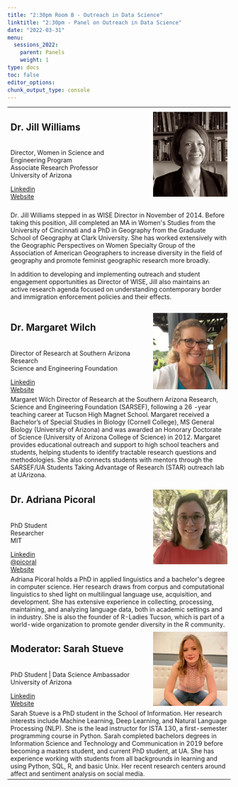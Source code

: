 ```yaml
---
title: "2:30pm Room B - Outreach in Data Science"
linktitle: "2:30pm - Panel on Outreach in Data Science"
date: "2022-03-31"
menu:
  sessions_2022:
    parent: Panels
    weight: 1
type: docs
toc: false
editor_options:
chunk_output_type: console
---
```


<TABLE class="bio-table">

  <!--- #################Speaker 1############## --->
  <tr>
    <td COLSPAN="2">
      <h2>Dr. Jill Williams</h2>
    </td>
    <td ROWSPAN="3"><img style="float: left;" src="img/jill-williams.jpg" width="300" /></td>
  </tr>
  <tr>
    <td ROWSPAN="2">
    <p>Director, Women in Science and Engineering Program<br> Associate Research Professor<br>University of Arizona</p>
    <i class="fab fa-linkedin"></i> <a href="https://www.linkedin.com/in/jill-williams-b51620153/" target="_blank" rel="noopener">Linkedin</a><br>
    <i class="fa fa-link"></i> <a href="https://geography.arizona.edu/people/jill-williams" target="_blank" rel="noopener">Website</a>
    </td>
    <td>
    </td>
  </tr>
  <tr>
    <td>
    </td>
  </tr>
  <tr>
    <td>
    </td>
  </tr>
  <tr>
    <td COLSPAN="3">
      <p>Dr. Jill Williams stepped in as WISE Director in November of 2014. Before taking this position, Jill completed an MA in Women's Studies from the University of Cincinnati and a PhD in Geography from the Graduate School of Geography at Clark University. She has worked extensively with the Geographic Perspectives on Women Specialty Group of the Association of American Geographers to increase diversity in the field of geography and promote feminist geographic research more broadly.</p>
      <p>In addition to developing and implementing outreach and student engagement opportunities as Director of WISE, Jill also maintains an active research agenda focused on understanding contemporary border and immigration enforcement policies and their effects.</p></td>
  </tr>

  <!--- #################Speaker 2############## --->
  <tr>
    <td COLSPAN="2">
      <h2>Dr. Margaret Wilch</h2>
    </td>
    <td ROWSPAN="3"><img style="float: left;" src="img/margaret-wilch.jpg" width="300" /></td>
  </tr>
  <tr>
    <td ROWSPAN="2">
    <p>Director of Research at Southern Arizona Research<br>Science and Engineering Foundation</p>
    <i class="fab fa-linkedin"></i> <a href=https://www.linkedin.com/in/margaret-wilch-169140206/" target="_blank" rel="noopener">Linkedin</a><br>
    <i class="fa fa-link"></i> <a href="https://www.dataacademy.arizona.edu/person/margaret-wilch" target="_blank" rel="noopener">Website</a></td>
    <td></td>
  </tr>
  <tr>
    <td></td>
  </tr>
  <tr>
    <td COLSPAN="3">
      Margaret Wilch Director of Research at the Southern Arizona Research, Science and Engineering Foundation (SARSEF), following a 26 -year teaching career at Tucson High Magnet School. Margaret received a Bachelor’s of Special Studies in Biology (Cornell College), MS General Biology (University of Arizona) and was awarded an Honorary Doctorate of Science (University of Arizona College of Science) in 2012. Margaret provides educational outreach and support to high school teachers and students, helping students to identify tractable research questions and methodologies. She also connects students with mentors through the SARSEF/UA Students Taking Advantage of Research (STAR) outreach lab at UArizona.
      </td>
  </tr>

   <!--- #################Speaker 3############## --->
  <tr>
    <td COLSPAN="2">
      <h2>Dr. Adriana Picoral</h2>
    </td>
    <td ROWSPAN="3"><img style="float: left;" src="img/adriana-picoral.jpg" width="300" /></td>
  </tr>
  <tr>
    <td ROWSPAN="2">
    <p>PhD Student<br>Researcher<br>MIT</p>
    <i class="fab fa-linkedin"></i> <a href=https://www.linkedin.com/in/adriana-picoral-6a8764114/" target="_blank" rel="noopener">Linkedin</a><br>
    <i class="fab fa-twitter"></i> <a href="https://twitter.com/picoral" target="_blank" rel="noopener"> @picoral</a><br>
    <i class="fa fa-link"></i> <a href="https://picoral.github.io/" target="_blank" rel="noopener">Website</a></td>
    <td></td>
  </tr>
  <tr>
    <td></td>
  </tr>
  <tr>
    <td COLSPAN="3">
      Adriana Picoral holds a PhD in applied linguistics and a bachelor's degree in computer science. Her research draws from corpus and computational linguistics to shed light on multilingual language use, acquisition, and development. She has extensive experience in collecting, processing, maintaining, and analyzing language data, both in academic settings and in industry. She is also the founder of R-Ladies Tucson, which is part of a world-wide organization to promote gender diversity in the R community.
      </td>
  </tr>



 <!--- #################Moderador############## --->
  <tr>
    <td COLSPAN="2">
      <h2>Moderator: Sarah Stueve</h2>
    </td>
    <td ROWSPAN="4"><img style="float: left;" src="img/sarah-stueve.jpg" width="300" /></td>
  </tr>
  <tr>
    <td ROWSPAN="3">
      <p>PhD Student | Data Science Ambassador <br>
      University of Arizona</p>
      <i class="fab fa-linkedin"></i> <a href="https://www.linkedin.com/in/sarah-stueve-22a410149/" target="_blank" rel="noopener">Linkedin</a><br>
      <i class="fa fa-link"></i> <a href="https://datascience.arizona.edu/person/sarah-stueve" target="_blank" rel="noopener">Website</a></td>
    <td></td>
  </tr>
  <tr>
    <td></td>
  </tr>
  <tr>
    <td></td>
  </tr>
  <tr>
    <td COLSPAN="3">
      Sarah Stueve is a PhD student in the School of Information. Her research interests include Machine Learning, Deep Learning, and Natural Language Processing (NLP). She is the lead instructor for ISTA 130, a first-semester programming course in Python. Sarah completed bachelors degrees in Information Science and Technology and Communication in 2019 before becoming a masters student, and current PhD student, at UA. She has experience working with students from all backgrounds in learning and using Python, SQL, R, and basic Unix. Her recent research centers around affect and sentiment analysis on social media.</td>
</TABLE>
